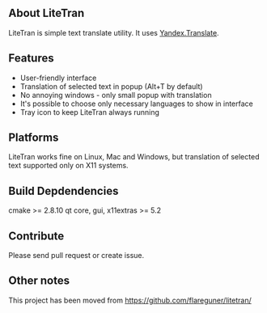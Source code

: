 About LiteTran
--------------
LiteTran is simple text translate utility. It uses [Yandex.Translate]( http://translate.yandex.ru/).


Features
--------
- User-friendly interface
- Translation of selected text in popup (Alt+T by default)
- No annoying windows - only small popup with translation
- It's possible to choose only necessary languages to show in interface
- Tray icon to keep LiteTran always running

Platforms
---------
LiteTran works fine on Linux, Mac and Windows, but translation of selected text supported only on X11 systems.


Build Depdendencies
-------------------
cmake >= 2.8.10
qt core, gui, x11extras >= 5.2


Contribute
----------
Please send pull request or create issue.

Other notes
-----------
This project has been moved from https://github.com/flareguner/litetran/